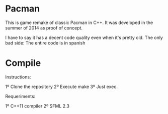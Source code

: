 # Pacman
This is game remake of classic Pacman in C++. It was developed in the summer of 2014 as proof of concept.

I have to say it has a decent code quality even when it's pretty old. The only bad side: The entire code is in spanish

# Compile
Instructions:

1º Clone the repository
2º Execute make
3º Just exec.

Requeriments:

1º C++11 compiler
2º SFML 2.3

